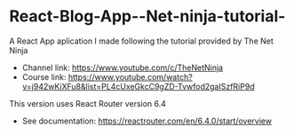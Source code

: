 
# React-Blog-App--Net-ninja-tutorial-
A React App aplication I made following the tutorial provided by The Net Ninja
- Channel link: https://www.youtube.com/c/TheNetNinja 
- Course link: https://www.youtube.com/watch?v=j942wKiXFu8&list=PL4cUxeGkcC9gZD-Tvwfod2gaISzfRiP9d

This version uses React Router version 6.4 
- See documentation: https://reactrouter.com/en/6.4.0/start/overview 


